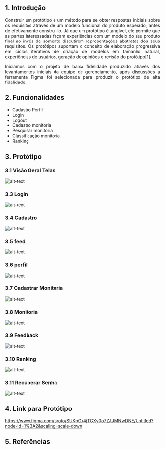## 1. Introdução

<p align="justify">Construir um protótipo é um método para se obter respostas iniciais sobre os requisitos através de um modelo funcional do produto esperado, antes de efetivamente construí-lo. Já que um protótipo é tangível, ele permite que as partes interessadas façam experiências com um modelo do seu produto final ao invés de somente discutirem representações abstratas dos seus requisitos. Os protótipos suportam o conceito de elaboração progressiva em ciclos iterativos de criação de modelos em tamanho natural, experiências de usuários, geração de opiniões e revisão do protótipo[1].
</p>
<p align="justify">
Iniciamos com o projeto de baixa fidelidade produzido através dos levantamentos iniciais da equipe de gerenciamento, após discussões a ferramenta Figma foi selecionada para produzir o protótipo de alta fidelidade.


</p>

## 2. Funcionalidades
- Cadastro Perfil
- Login
- Logout
- Cadastro monitoria
- Pesquisar monitoria
- Classificação monitoria
- Ranking
## 3. Protótipo

### 3.1 Visão Geral Telas

![alt-text](assets/todas-as-telas.jpg)

### 3.3 Login
![alt-text](assets/entrar.jpg)
### 3.4 Cadastro
![alt-text](assets/cadastrar.jpg)
### 3.5 feed
![alt-text](assets/feed.jpg)
### 3.6 perfil
![alt-text](assets/perfil.jpg)
### 3.7 Cadastrar Monitoria
![alt-text](assets/cadastrar-monitoria.jpg)
### 3.8 Monitoria
![alt-text](assets/monitoria.jpg)
### 3.9 Feedback
![alt-text](assets/feedback.jpg)
### 3.10 Ranking
![alt-text](assets/ranking.jpg)
### 3.11 Recuperar Senha
![alt-text](assets/recuperar-senha.jpg)

## 4. Link para Protótipo

https://www.figma.com/proto/SUKpGx4jTGXy0o7ZAJMNwDNE/Untitled?node-id=1%3A2&scaling=scale-down
## 5. Referências



